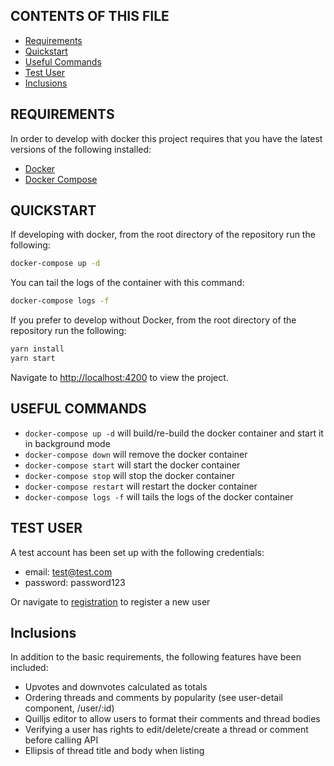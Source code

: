 ## CONTENTS OF THIS FILE

 * [Requirements](#Requirements)
 * [Quickstart](#Quickstart)
 * [Useful Commands](Useful-Commands)
 * [Test User](Test-User)
 * [Inclusions](Inclusions)

## REQUIREMENTS

In order to develop with docker this project requires that you have the latest versions of the following installed:

 * [Docker](https://www.docker.com)
 * [Docker Compose](https://docs.docker.com/compose)
  
 ## QUICKSTART
 
 If developing with docker, from the root directory of the repository run the following:
 
 ```bash
 docker-compose up -d 
 ```
 
 You can tail the logs of the container with this command:
 
 ```bash
 docker-compose logs -f
 ```
 
 If you prefer to develop without Docker, from the root directory of the repository run the following:
 
  ```bash
  yarn install 
  yarn start
  ```
 
 Navigate to [http://localhost:4200](http://localhost:4200) to view the project.
 
 ## USEFUL COMMANDS
 
  * `docker-compose up -d` will build/re-build the docker container and start it in background mode
  * `docker-compose down` will remove the docker container
  * `docker-compose start` will start the docker container
  * `docker-compose stop` will stop the docker container
  * `docker-compose restart` will restart the docker container
  * `docker-compose logs -f` will tails the logs of the docker container
  
  ## TEST USER
  
  A test account has been set up with the following credentials:
  
  * email: test@test.com
  * password: password123
  
  Or navigate to [registration](http://localhost:4200/register) to register a new user
  
  ## Inclusions
  
  In addition to the basic requirements, the following features have been included:
  
  * Upvotes and downvotes calculated as totals
  * Ordering threads and comments by popularity (see user-detail component, /user/:id)
  * Quilljs editor to allow users to format their comments and thread bodies
  * Verifying a user has rights to edit/delete/create a thread or comment before calling API
  * Ellipsis of thread title and body when listing

